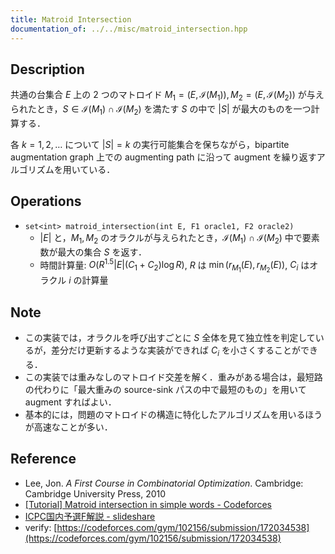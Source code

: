 ```yaml
---
title: Matroid Intersection
documentation_of: ../../misc/matroid_intersection.hpp
---
```


## Description

共通の台集合 $E$ 上の 2 つのマトロイド $M_1=(E, \mathcal{I}(M_1)),\,M_2=(E, \mathcal{I}(M_2))$ が与えられたとき，$S\in \mathcal{I}(M_1) \cap \mathcal{I}(M_2)$ を満たす $S$ の中で $\vert S\vert$ が最大のものを一つ計算する．

各 $k=1,2,\dots$ について $|S|=k$ の実行可能集合を保ちながら，bipartite augmentation graph 上での augmenting path に沿って augment を繰り返すアルゴリズムを用いている．

## Operations

- `set<int> matroid_intersection(int E, F1 oracle1, F2 oracle2)`
    - $\vert E\vert$ と，$M_1,\,M_2$ のオラクルが与えられたとき，$\mathcal{I}(M_1) \cap \mathcal{I}(M_2)$ 中で要素数が最大の集合 $S$ を返す．
    - 時間計算量: $O(R^{1.5}\vert E\vert(C_1+C_2)\log R)$, $R$ は $\min(r_{M_1}(E), r_{M_2}(E))$, $C_i$ はオラクル $i$ の計算量

## Note

- この実装では，オラクルを呼び出すごとに $S$ 全体を見て独立性を判定しているが，差分だけ更新するような実装ができれば $C_i$ を小さくすることができる．
- この実装では重みなしのマトロイド交差を解く．重みがある場合は，最短路の代わりに「最大重みの source-sink パスの中で最短のもの」を用いて augment すればよい．
- 基本的には，問題のマトロイドの構造に特化したアルゴリズムを用いるほうが高速なことが多い．

## Reference

- Lee, Jon. *A First Course in Combinatorial Optimization*. Cambridge: Cambridge University Press, 2010
- [[Tutorial] Matroid intersection in simple words - Codeforces](https://codeforces.com/blog/entry/69287)
- [ICPC国内予選F解説 - slideshare](https://www.slideshare.net/tmaehara/icpcf)
- verify: [https://codeforces.com/gym/102156/submission/172034538](https://codeforces.com/gym/102156/submission/172034538)
